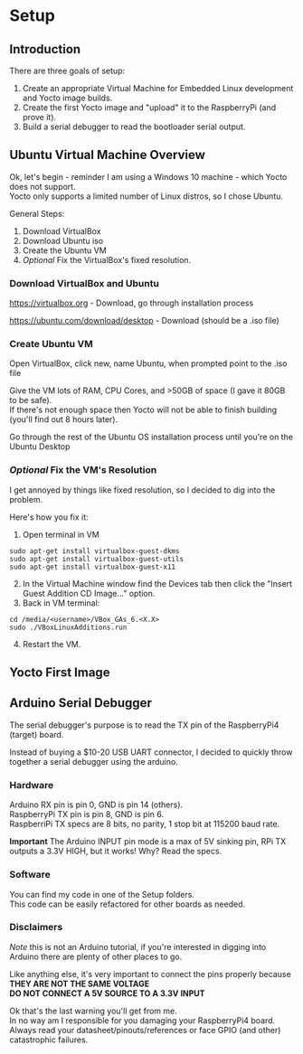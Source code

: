 # Setup

## Introduction
There are three goals of setup:
1. Create an appropriate Virtual Machine for Embedded Linux development and Yocto image builds.
2. Create the first Yocto image and "upload" it to the RaspberryPi (and prove it).
3. Build a serial debugger to read the bootloader serial output.

## Ubuntu Virtual Machine Overview
Ok, let's begin - reminder I am using a Windows 10 machine - which Yocto does not support.\
Yocto only supports a limited number of Linux distros, so I chose Ubuntu.

General Steps:
1. Download VirtualBox
2. Download Ubuntu iso
3. Create the Ubuntu VM
4. *Optional* Fix the VirtualBox's fixed resolution.

### Download VirtualBox and Ubuntu
https://virtualbox.org - Download, go through installation process

https://ubuntu.com/download/desktop - Download (should be a .iso file)

### Create Ubuntu VM
Open VirtualBox, click new, name Ubuntu, when prompted point to the .iso file

Give the VM lots of RAM, CPU Cores, and >50GB of space (I gave it 80GB to be safe).\
If there's not enough space then Yocto will not be able to finish building (you'll find out 8 hours later).

Go through the rest of the Ubuntu OS installation process until you're on the Ubuntu Desktop

### *Optional* Fix the VM's Resolution
I get annoyed by things like fixed resolution, so I decided to dig into the problem. 

Here's how you fix it:
1. Open terminal in VM
```
sudo apt-get install virtualbox-guest-dkms
sudo apt-get install virtualbox-guest-utils
sudo apt-get install virtualbox-guest-x11
```
2. In the Virtual Machine window find the Devices tab then click the "Insert Guest Addition CD Image..." option.
3. Back in VM terminal:
```
cd /media/<username>/VBox_GAs_6.<X.X>
sudo ./VBoxLinuxAdditions.run
```
4. Restart the VM.

## Yocto First Image


## Arduino Serial Debugger
The serial debugger's purpose is to read the TX pin of the RaspberryPi4 (target) board.

Instead of buying a $10-20 USB UART connector, I decided to quickly throw together a serial debugger using the arduino.

### Hardware
Arduino RX pin is pin 0, GND is pin 14 (others).\
RaspberryPi TX pin is pin 8, GND is pin 6.\
RaspberriPi TX specs are 8 bits, no parity, 1 stop bit at 115200 baud rate.

**Important** The Arduino INPUT pin mode is a max of 5V sinking pin, RPi TX outputs a 3.3V HIGH, but it works! Why? Read the specs.

### Software
You can find my code in one of the Setup folders.\
This code can be easily refactored for other boards as needed.

### **Disclaimers**
*Note* this is not an Arduino tutorial, if you're interested in digging into Arduino there are plenty of other places to go.

Like anything else, it's very important to connect the pins properly because **THEY ARE NOT THE SAME VOLTAGE**\
**DO NOT CONNECT A 5V SOURCE TO A 3.3V INPUT**

Ok that's the last warning you'll get from me.\
In no way am I responsible for you damaging your RaspberryPi4 board.\
Always read your datasheet/pinouts/references or face GPIO (and other) catastrophic failures.
